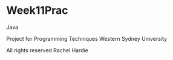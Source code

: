 # Week11Prac
Java

Project for Programming Techniques
Western Sydney University

All rights reserved Rachel Hardie
